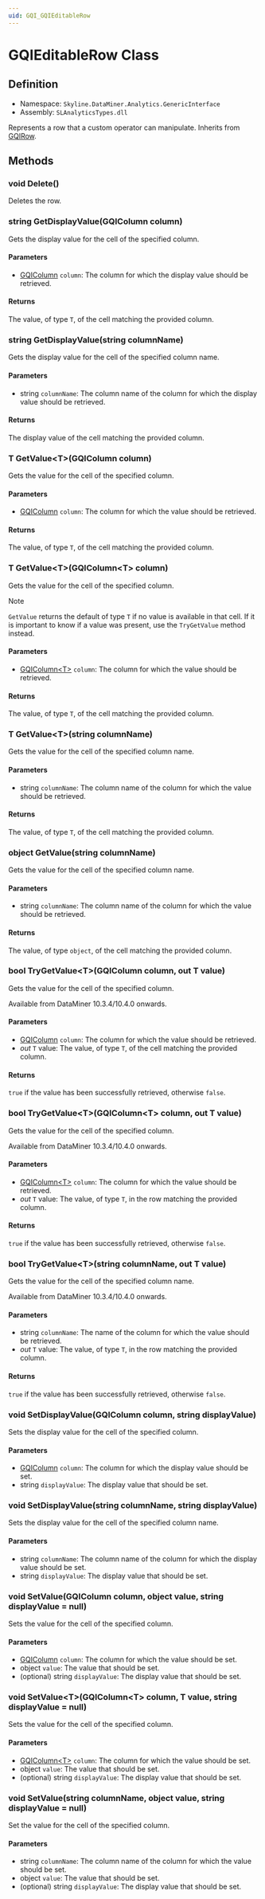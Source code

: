 ```yaml
---
uid: GQI_GQIEditableRow
---
```


# GQIEditableRow Class

## Definition

- Namespace: `Skyline.DataMiner.Analytics.GenericInterface`
- Assembly: `SLAnalyticsTypes.dll`

Represents a row that a custom operator can manipulate. Inherits from [GQIRow](xref:GQI_GQIRow).

## Methods

### void Delete()

Deletes the row.

### string GetDisplayValue(GQIColumn column)

Gets the display value for the cell of the specified column.

#### Parameters

- [GQIColumn](xref:GQI_GQIColumn) `column`: The column for which the display value should be retrieved.

#### Returns

The value, of type `T`, of the cell matching the provided column.

### string GetDisplayValue(string columnName)

Gets the display value for the cell of the specified column name.

#### Parameters

- string `columnName`: The column name of the column for which the display value should be retrieved.

#### Returns

The display value of the cell matching the provided column.

### T GetValue\<T\>(GQIColumn column)

Gets the value for the cell of the specified column.

#### Parameters

- [GQIColumn](xref:GQI_GQIColumn) `column`: The column for which the value should be retrieved.

#### Returns

The value, of type `T`, of the cell matching the provided column.

### T GetValue\<T\>(GQIColumn\<T\> column)

Gets the value for the cell of the specified column.

> [!NOTE]
> `GetValue` returns the default of type `T` if no value is available in that cell. If it is important to know if a value was present, use the `TryGetValue` method instead.

#### Parameters

- [GQIColumn\<T\>](xref:GQI_GQIColumn) `column`: The column for which the value should be retrieved.

#### Returns

The value, of type `T`, of the cell matching the provided column.

### T GetValue\<T\>(string columnName)

Gets the value for the cell of the specified column name.

#### Parameters

- string `columnName`: The column name of the column for which the value should be retrieved.

#### Returns

The value, of type `T`, of the cell matching the provided column.

### object GetValue(string columnName)

Gets the value for the cell of the specified column name.

#### Parameters

- string `columnName`: The column name of the column for which the value should be retrieved.

#### Returns

The value, of type `object`, of the cell matching the provided column.

### bool TryGetValue\<T\>(GQIColumn column, out T value)

Gets the value for the cell of the specified column.

Available from DataMiner 10.3.4/10.4.0 onwards.<!-- RN 35734 -->

#### Parameters

- [GQIColumn](xref:GQI_GQIColumn) `column`: The column for which the value should be retrieved.
- *out* `T` value: The value, of type `T`, of the cell matching the provided column.

#### Returns

`true` if the value has been successfully retrieved, otherwise `false`.

### bool TryGetValue\<T\>(GQIColumn\<T\> column, out T value)

Gets the value for the cell of the specified column.

Available from DataMiner 10.3.4/10.4.0 onwards.<!-- RN 35734 -->

#### Parameters

- [GQIColumn\<T\>](xref:GQI_GQIColumn) `column`: The column for which the value should be retrieved.
- *out* `T` value: The value, of type `T`, in the row matching the provided column.

#### Returns

`true` if the value has been successfully retrieved, otherwise `false`.

### bool TryGetValue\<T\>(string columnName, out T value)

Gets the value for the cell of the specified column name.

Available from DataMiner 10.3.4/10.4.0 onwards.<!-- RN 35734 -->

#### Parameters

- string `columnName`: The name of the column for which the value should be retrieved.
- *out* `T` value: The value, of type `T`, in the row matching the provided column.

#### Returns

`true` if the value has been successfully retrieved, otherwise `false`.

### void SetDisplayValue(GQIColumn column, string displayValue)

Sets the display value for the cell of the specified column.

#### Parameters

- [GQIColumn](xref:GQI_GQIColumn) `column`: The column for which the display value should be set.
- string `displayValue`: The display value that should be set.

### void SetDisplayValue(string columnName, string displayValue)

Sets the display value for the cell of the specified column name.

#### Parameters

- string `columnName`: The column name of the column for which the display value should be set.
- string `displayValue`: The display value that should be set.

### void SetValue(GQIColumn column, object value, string displayValue = null)

Sets the value for the cell of the specified column.

#### Parameters

- [GQIColumn](xref:GQI_GQIColumn) `column`: The column for which the value should be set.
- object `value`: The value that should be set.
- (optional) string `displayValue`: The display value that should be set.

### void SetValue\<T\>(GQIColumn\<T\> column, T value, string displayValue = null)

Sets the value for the cell of the specified column.

#### Parameters

- [GQIColumn\<T\>](xref:GQI_GQIColumn) `column`: The column for which the value should be set.
- object `value`: The value that should be set.
- (optional) string `displayValue`: The display value that should be set.

### void SetValue(string columnName, object value, string displayValue = null)

Set the value for the cell of the specified column.

#### Parameters

- string `columnName`: The column name of the column for which the value should be set.
- object `value`: The value that should be set.
- (optional) string `displayValue`: The display value that should be set.
